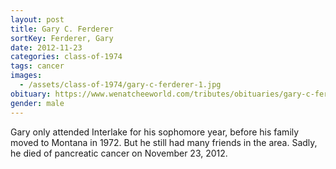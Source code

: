 ```yaml
---
layout: post
title: Gary C. Ferderer
sortKey: Ferderer, Gary
date: 2012-11-23
categories: class-of-1974
tags: cancer
images:
  - /assets/class-of-1974/gary-c-ferderer-1.jpg
obituary: https://www.wenatcheeworld.com/tributes/obituaries/gary-c-ferderer/article_a2a1e67a-4ea1-566b-b8d0-f901ba0e14dd.html
gender: male
---
```

Gary only attended Interlake for his sophomore year, before his family moved to Montana in 1972. But he still had many friends in the area. Sadly, he died of pancreatic cancer on November 23, 2012.
